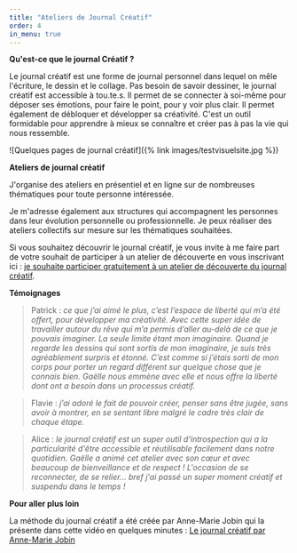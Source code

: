 ```yaml
---
title: "Ateliers de Journal Créatif"
order: 4
in_menu: true
---
```

**Qu'est-ce que le journal Créatif ?**

Le journal créatif est une forme de journal personnel dans lequel on mêle l'écriture, le dessin et le collage. Pas besoin de savoir dessiner, le journal créatif est accessible à tou.te.s. Il permet de se connecter à soi-même pour déposer ses émotions, pour faire le point, pour y voir plus clair. Il permet également de débloquer et développer sa créativité. C'est un outil formidable pour apprendre à mieux se connaître et créer pas à pas la vie qui nous ressemble. 

![Quelques pages de journal créatif]({% link images/testvisuelsite.jpg %})

**Ateliers de journal créatif**

J'organise des ateliers en présentiel et en ligne sur de nombreuses thématiques pour toute personne intéressée. 

Je m'adresse également aux structures qui accompagnent les personnes dans leur évolution personnelle ou professionnelle. Je peux réaliser des ateliers collectifs sur mesure sur les thématiques souhaitées. 

Si vous souhaitez découvrir le journal créatif, je vous invite à me faire part de votre souhait de participer à un atelier de découverte en vous inscrivant ici : [je souhaite participer gratuitement à un atelier de découverte du journal créatif](https://form.jotform.com/240452708060045).

**Témoignages**

> Patrick : _ce que j’ai aimé le plus, c’est l’espace de liberté qui m’a été offert, pour développer ma créativité. Avec cette super idée de travailler autour du rêve qui m’a permis d’aller au-delà de ce que je pouvais imaginer. La seule limite étant mon imaginaire. 
Quand je regarde les dessins qui sont sortis de mon imaginaire, je suis très agréablement surpris et étonné. C’est comme si j’étais sorti de mon corps pour porter un regard différent sur quelque chose que je connais bien. 
Gaëlle nous emmène avec elle et nous offre la liberté dont ont a besoin dans un processus créatif._

> Flavie : _j’ai adoré le fait de pouvoir créer, penser sans être jugée, sans avoir à montrer, en se sentant libre malgré le cadre très clair de chaque étape._

> Alice : _le journal créatif est un super outil d'introspection qui a la particularité d'être accessible et réutilisable facilement dans notre quotidien. Gaëlle a animé cet atelier avec son cœur et avec beaucoup de bienveillance et de respect ! L'occasion de se reconnecter, de se relier... bref j'ai passé un super moment créatif et suspendu dans le temps !_

**Pour aller plus loin**

La méthode du journal créatif a été créée par Anne-Marie Jobin qui la présente dans cette vidéo en quelques minutes : [Le journal créatif par Anne-Marie Jobin](https://www.youtube.com/watch?v=GWyapaZ-JUk&ab_channel=JournalCr%C3%A9atif-Centredeformation) 